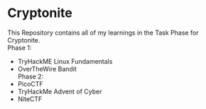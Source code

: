 # Cryptonite  
This Repository contains all of my learnings in the Task Phase for Cryptonite.  
Phase 1: 
- TryHackME Linux Fundamentals
- OverTheWire Bandit  
Phase 2:
- PicoCTF
- TryHackMe Advent of Cyber
- NiteCTF
